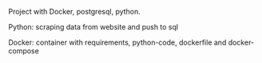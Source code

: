 Project with Docker, postgresql, python.

Python: scraping data from website and push to sql

Docker: container with requirements, python-code, dockerfile and docker-compose
